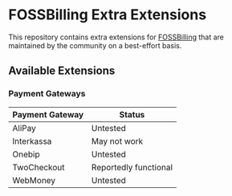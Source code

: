 # FOSSBilling Extra Extensions

This repository contains extra extensions for [FOSSBilling](https://fossbilling.org/) that are maintained by the community on a best-effort basis.

## Available Extensions

### Payment Gateways

| Payment Gateway | Status |
|---------|--------|
| AliPay | Untested |
| Interkassa | May not work |
| Onebip | Untested |
| TwoCheckout | Reportedly functional |
| WebMoney | Untested |

